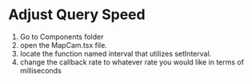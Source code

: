 # Adjust Query Speed 
1. Go to Components folder
2. open the MapCam.tsx file.
3. locate the function named interval that utilizes setInterval.
4. change the callback rate to whatever rate you would like in terms of milliseconds
